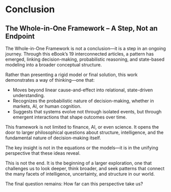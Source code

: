 # Conclusion

##  The Whole-in-One Framework – A Step, Not an Endpoint  

The Whole-in-One Framework is not a conclusion—it is a step in an ongoing journey. Through this eBook’s 19 interconnected articles, a pattern has emerged, linking decision-making, probabilistic reasoning, and state-based modeling into a broader conceptual structure.  

Rather than presenting a rigid model or final solution, this work demonstrates a way of thinking—one that:  

- Moves beyond linear cause-and-effect into relational, state-driven understanding.  
- Recognizes the probabilistic nature of decision-making, whether in markets, AI, or human cognition.  
- Suggests that systems evolve not through isolated events, but through emergent interactions that shape outcomes over time.  

This framework is not limited to finance, AI, or even science. It opens the door to larger philosophical questions about structure, intelligence, and the fundamental nature of decision-making itself.  

The key insight is not in the equations or the models—it is in the unifying perspective that these ideas reveal.  

This is not the end. It is the beginning of a larger exploration, one that challenges us to look deeper, think broader, and seek patterns that connect the many facets of intelligence, uncertainty, and structure in our world.  

The final question remains: How far can this perspective take us?  